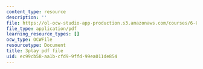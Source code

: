 ```yaml
---
content_type: resource
description: ''
file: https://ol-ocw-studio-app-production.s3.amazonaws.com/courses/6-0001-introduction-to-computer-science-and-programming-in-python-fall-2016/ec99cb58aa1bcfd99ffd99ea011de854_-wz4iU2V-Yo.pdf
file_type: application/pdf
learning_resource_types: []
ocw_type: OCWFile
resourcetype: Document
title: 3play pdf file
uid: ec99cb58-aa1b-cfd9-9ffd-99ea011de854
---
```

